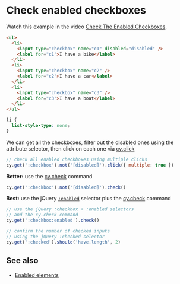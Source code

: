 # Check enabled checkboxes

<!-- fiddle Check the enabled checkboxes -->

Watch this example in the video [Check The Enabled Checkboxes](https://youtu.be/YQGGtz00JA8).

```html
<ul>
  <li>
    <input type="checkbox" name="c1" disabled="disabled" />
    <label for="c1">I have a bike</label>
  </li>
  <li>
    <input type="checkbox" name="c2" />
    <label for="c2">I have a car</label>
  </li>
  <li>
    <input type="checkbox" name="c3" />
    <label for="c3">I have a boat</label>
  </li>
</ul>
```

```css hide
li {
  list-style-type: none;
}
```

We can get all the checkboxes, filter out the disabled ones using the attribute selector, then click on each one via [cy.click](https://on.cypress.io/click)

```js skip
// check all enabled checkboxes using multiple clicks
cy.get(':checkbox').not('[disabled]').click({ multiple: true })
```

**Better:** use the [cy.check](https://on.cypress.io/check) command

```js skip
cy.get(':checkbox').not('[disabled]').check()
```

**Best:** use the jQuery [`:enabled`](https://api.jquery.com/enabled-selector/) selector plus the [cy.check](https://on.cypress.io/check) command

```js
// use the jQuery :checkbox + :enabled selectors
// and the cy.check command
cy.get(':checkbox:enabled').check()
```

```js
// confirm the number of checked inputs
// using the jQuery :checked selector
cy.get(':checked').should('have.length', 2)
```

<!-- fiddle-end -->

## See also

- [Enabled elements](./enabled-elements.md)
